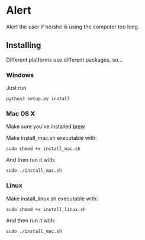 # Alert
Alert the user if he/she is using the computer too long.

## Installing
Different platforms use different packages, so...
### Windows
Just run 
```
python3 setup.py install
```
### Mac OS X
Make sure you've installed [brew](http://brew.sh/)

Make install_mac.sh executable with:
```
sudo chmod +x install_mac.sh
```
And then run it with:
```
sudo ./install_mac.sh
```

### Linux
Make install_linux.sh executable with:
```
sudo chmod +x install_linux.sh
```
And then run it with:
```
sudo ./install_mac.sh
```
